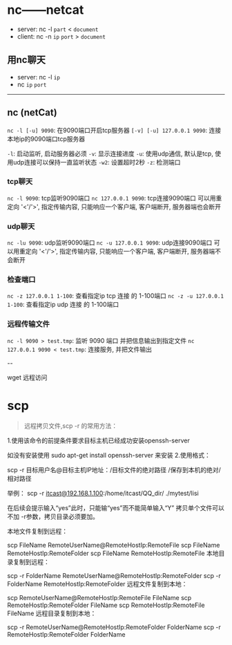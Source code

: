 # nc——netcat
- server: nc -l `part` < `document`
- client: nc -n `ip` `port` > `document`

## 用nc聊天
- server: nc -l `ip`
- nc `ip` `port`

---

## nc (netCat)

`nc -l [-u] 9090`: 在9090端口开启tcp服务器 
`[-v] [-u] 127.0.0.1 9090`: 连接本地ip的9090端口tcp服务器

`-l`: 启动监听, 启动服务器必须 
`-v`: 显示连接进度 
`-u`: 使用udp通信, 默认是tcp, 使用udp连接可以保持一直监听状态 
`-w2`: 设置超时2秒 
`-z`: 检测端口

### tcp聊天

`nc -l 9090`: tcp监听9090端口 
`nc 127.0.0.1 9090`: tcp连接9090端口 
可以用重定向 '<'/'>', 指定传输内容, 只能响应一个客户端, 客户端断开, 服务器端也会断开

### udp聊天

`nc -lu 9090`: udp监听9090端口 
`nc -u 127.0.0.1 9090`: udp连接9090端口 
可以用重定向 '<'/'>', 指定传输内容, 只能响应一个客户端, 客户端断开, 服务器端不会断开

### 检查端口

`nc -z 127.0.0.1 1-100`: 查看指定ip tcp 连接 的 1-100端口 
`nc -z -u 127.0.0.1 1-100`: 查看指定ip udp 连接 的 1-100端口

### 远程传输文件

`nc -l 9090 > test.tmp`: 监听 9090 端口 并把信息输出到指定文件 
`nc 127.0.0.1 9090 < test.tmp`: 连接服务, 并把文件输出


--

wget
远程访问

# scp
> 远程拷贝文件,scp -r 的常用方法：

1.使用该命令的前提条件要求目标主机已经成功安装openssh-server

如没有安装使用 sudo apt-get install openssh-server 来安装
2.使用格式：

scp -r 目标用户名@目标主机IP地址：/目标文件的绝对路径  /保存到本机的绝对/相对路径

举例：
scp -r itcast@192.168.1.100:/home/itcast/QQ_dir/ ./mytest/lisi

在后续会提示输入“yes”此时，只能输“yes”而不能简单输入“Y”
拷贝单个文件可以不加 -r参数，拷贝目录必须要加。

本地文件复制到远程：

scp FileName RemoteUserName@RemoteHostIp:RemoteFile
scp FileName RemoteHostIp:RemoteFolder
scp FileName RemoteHostIp:RemoteFile
本地目录复制到远程：

scp -r FolderName RemoteUserName@RemoteHostIp:RemoteFolder
scp -r FolderName RemoteHostIp:RemoteFolder
远程文件复制到本地：

scp RemoteUserName@RemoteHostIp:RemoteFile FileName
scp RemoteHostIp:RemoteFolder FileName
scp RemoteHostIp:RemoteFile FileName
远程目录复制到本地：

scp -r RemoteUserName@RemoteHostIp:RemoteFolder FolderName
scp -r RemoteHostIp:RemoteFolder FolderName

